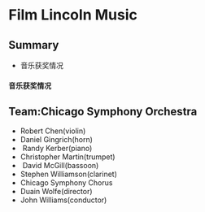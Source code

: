 # Film Lincoln Music

## Summary

- 音乐获奖情况

#### 音乐获奖情况

## Team:Chicago Symphony Orchestra

- Robert Chen(violin) 
- Daniel Gingrich(horn)
-  Randy Kerber(piano) 
- Christopher Martin(trumpet)
-  David McGill(bassoon) 
- Stephen Williamson(clarinet)
- Chicago Symphony Chorus
- Duain Wolfe(director) 
- John Williams(conductor)
